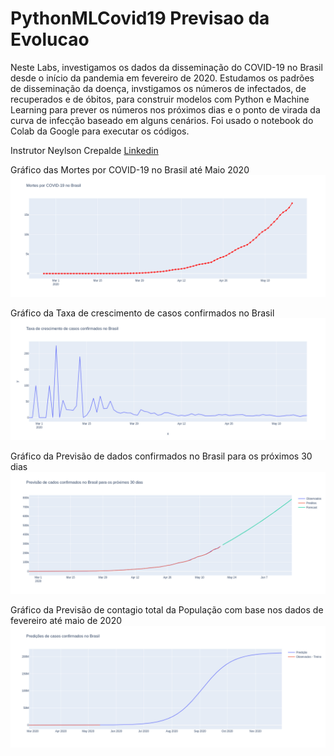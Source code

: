 # PythonMLCovid19 Previsao da Evolucao
Neste Labs, investigamos os dados da disseminação do COVID-19 no Brasil desde o início da pandemia em fevereiro de 2020. 
Estudamos os padrões de disseminação da doença, invstigamos os números de infectados, de recuperados e de óbitos, para construir modelos com Python e Machine Learning para prever os números nos próximos dias e o ponto de virada da curva de infecção baseado em alguns cenários.
Foi usado o notebook do Colab da Google para executar os códigos.

Instrutor Neylson Crepalde [Linkedin](https://www.linkedin.com/in/neylsoncrepalde/)

Gráfico das Mortes por COVID-19 no Brasil até Maio 2020
![mortes por covide](/mortes.png)

Gráfico da Taxa de crescimento de casos confirmados no Brasil
![crescimento](/crescimento.png)

Gráfico da Previsão de dados confirmados no Brasil para os próximos 30 dias
![previsao1](/previsao1.png)


Gráfico da Previsão de contagio total da População com base nos dados de fevereiro até maio de 2020
![previsao2](/previsao2.png)
